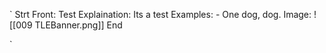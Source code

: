 `
Strt
Front: Test
Explaination: Its a test
Examples: - One dog, dog.
Image: ![[009 TLEBanner.png]]
End











`